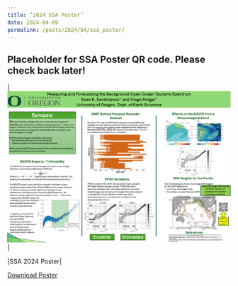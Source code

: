 ```yaml
---
title: ’2024 SSA Poster’
date: 2024-04-09
permalink: /posts/2024/04/ssa_poster/
---
```


## Placeholder for SSA Poster QR code. Please check back later!
|<img src="/images/Slide1.png" >|

|SSA 2024 Poster|

[Download Poster](https://github.com/ssantellanes/ssantellanes.github.io/blob/master/images/2024_ssa_poster.pdf "download")
